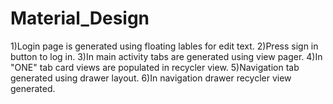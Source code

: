 # Material_Design
1)Login page is generated using floating lables for edit text.
2)Press sign in button to log in.
3)In main activity tabs are generated using view pager.
4)In "ONE" tab card views are populated in recycler view.
5)Navigation tab generated using drawer layout.
6)In navigation drawer recycler view generated.

